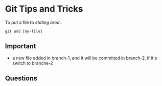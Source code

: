 # Git Tips and Tricks

To put a file to *stating area*:
```
git add [my-file]

```


## Important
- a new file added in branch-1, and it will be committed in branch-2, if it's switch to branche-2

## Questions
